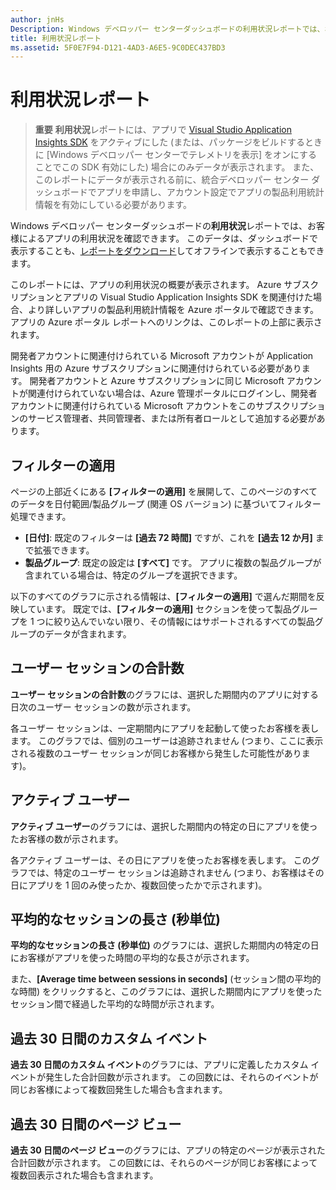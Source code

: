 ```yaml
---
author: jnHs
Description: Windows デベロッパー センターダッシュボードの利用状況レポートでは、お客様によるアプリの利用状況を確認できます。
title: 利用状況レポート
ms.assetid: 5F0E7F94-D121-4AD3-A6E5-9C0DEC437BD3
---
```


# 利用状況レポート


> **重要**  **利用状況**レポートには、アプリで [Visual Studio Application Insights SDK](http://go.microsoft.com/fwlink/?LinkId=615086) をアクティブにした (または、パッケージをビルドするときに [Windows デベロッパー センターでテレメトリを表示] をオンにすることでこの SDK 有効にした) 場合にのみデータが表示されます。 また、このレポートにデータが表示される前に、統合デベロッパー センター ダッシュボードでアプリを申請し、アカウント設定でアプリの製品利用統計情報を有効にしている必要があります。

Windows デベロッパー センターダッシュボードの**利用状況**レポートでは、お客様によるアプリの利用状況を確認できます。 このデータは、ダッシュボードで表示することも、[レポートをダウンロード](download-analytic-reports.md)してオフラインで表示することもできます。

このレポートには、アプリの利用状況の概要が表示されます。 Azure サブスクリプションとアプリの Visual Studio Application Insights SDK を関連付けた場合、より詳しいアプリの製品利用統計情報を Azure ポータルで確認できます。 アプリの Azure ポータル レポートへのリンクは、このレポートの上部に表示されます。

開発者アカウントに関連付けられている Microsoft アカウントが Application Insights 用の Azure サブスクリプションに関連付けられている必要があります。 開発者アカウントと Azure サブスクリプションに同じ Microsoft アカウントが関連付けられていない場合は、Azure 管理ポータルにログインし、開発者アカウントに関連付けられている Microsoft アカウントをこのサブスクリプションのサービス管理者、共同管理者、または所有者ロールとして追加する必要があります。

## フィルターの適用


ページの上部近くにある **[フィルターの適用]** を展開して、このページのすべてのデータを日付範囲/製品グループ (関連 OS バージョン) に基づいてフィルター処理できます。

-   **[日付]**: 既定のフィルターは **[過去 72 時間]** ですが、これを **[過去 12 か月]** まで拡張できます。
-   **製品グループ**: 既定の設定は **[すべて]** です。 アプリに複数の製品グループが含まれている場合は、特定のグループを選択できます。

以下のすべてのグラフに示される情報は、**[フィルターの適用]** で選んだ期間を反映しています。 既定では、**[フィルターの適用]** セクションを使って製品グループを 1 つに絞り込んでいない限り、その情報にはサポートされるすべての製品グループのデータが含まれます。

## ユーザー セッションの合計数


**ユーザー セッションの合計数**のグラフには、選択した期間内のアプリに対する日次のユーザー セッションの数が示されます。

各ユーザー セッションは、一定期間内にアプリを起動して使ったお客様を表します。 このグラフでは、個別のユーザーは追跡されません (つまり、ここに表示される複数のユーザー セッションが同じお客様から発生した可能性があります)。

## アクティブ ユーザー


**アクティブ ユーザー**のグラフには、選択した期間内の特定の日にアプリを使ったお客様の数が示されます。

各アクティブ ユーザーは、その日にアプリを使ったお客様を表します。 このグラフでは、特定のユーザー セッションは追跡されません (つまり、お客様はその日にアプリを 1 回のみ使ったか、複数回使ったかで示されます)。

## 平均的なセッションの長さ (秒単位)


**平均的なセッションの長さ (秒単位)** のグラフには、選択した期間内の特定の日にお客様がアプリを使った時間の平均的な長さが示されます。

また、**[Average time between sessions in seconds]** (セッション間の平均的な時間) をクリックすると、このグラフには、選択した期間内にアプリを使ったセッション間で経過した平均的な時間が示されます。

## 過去 30 日間のカスタム イベント


**過去 30 日間のカスタム イベント**のグラフには、アプリに定義したカスタム イベントが発生した合計回数が示されます。 この回数には、それらのイベントが同じお客様によって複数回発生した場合も含まれます。

## 過去 30 日間のページ ビュー


**過去 30 日間のページ ビュー**のグラフには、アプリの特定のページが表示された合計回数が示されます。 この回数には、それらのページが同じお客様によって複数回表示された場合も含まれます。

 

 






<!--HONumber=May16_HO2-->


